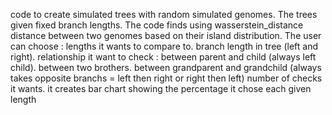 code to create simulated trees with random simulated genomes. The trees given fixed branch lengths. 
The code finds using wasserstein_distance distance between two genomes based on their island distribution. 
The user can choose : 
  lengths it wants to compare to. 
  branch length in tree (left and right). 
  relationship it want to check : between parent and child (always left child). 
  between two brothers. 
  between grandparent and grandchild (always takes opposite branchs = left then right or right then left) 
  number of checks it wants.
it creates bar chart showing the percentage it chose each given length  
